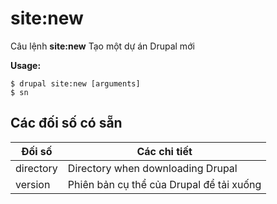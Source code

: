# site:new
Câu lệnh **site:new** Tạo một dự án Drupal mới

**Usage:**
```
$ drupal site:new [arguments] 
$ sn  
```

## Các đối số có sẵn
Đối số | Các chi tiết
---------|-------------
directory | Directory when downloading Drupal
version | Phiên bản cụ thể của Drupal để tải xuống
